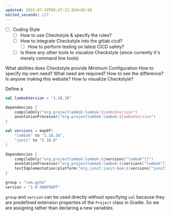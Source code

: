 ```yaml
---
updated: 2025-07-29T09:47:12.026+08:00
edited_seconds: 117
---
```

- [ ] Coding Style
	- [ ] How to use Checkstyle & specify the rules?
	- [ ] How to integrate Checkstyle into the gitlab cicd?
		- [ ] How to perform testing on latest CICD safely?
	- [ ] Is there any other tools to visualize Checkstyle (since currently it's merely command line tools)

What abilities does Checkstyle provide
Minimum Configuration
How to specify my own need?
What need are required?
How to see the difference? Is anyone making this website?
How to visualize Checkstyle?

Define a 
```kotlin
val lombokVersion = "1.18.38"

dependencies {
    compileOnly("org.projectlombok:lombok:$lombokVersion")
    annotationProcessor("org.projectlombok:lombok:$lombokVersion")
}

val versions = mapOf(
    "lombok" to "1.18.38",
    "junit" to "5.10.0"
)

dependencies {
    compileOnly("org.projectlombok:lombok:${versions["lombok"]}")
    annotationProcessor("org.projectlombok:lombok:${versions["lombok"]}")
    testImplementation(platform("org.junit:junit-bom:${versions["junit"]}"))
}
```

```kotlin
group = "com.gyhd"
version = "1.0-SNAPSHOT"
```

`group` and `version` can be used directly without specifying `val` because they are predefined extension properties of the `Project` class in Gradle. So we are assigning rather than declaring a new variables.